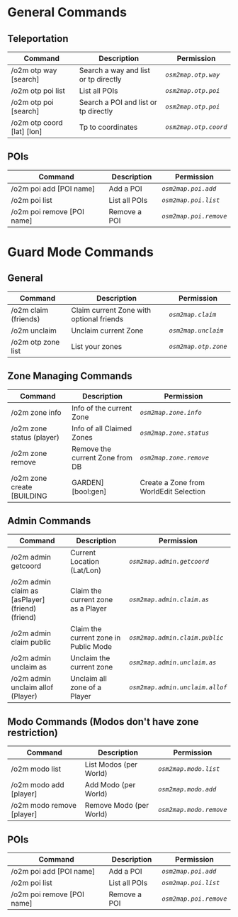 # General Commands

## Teleportation
| Command | Description | Permission |
| --- | --- | --- |
| /o2m otp way \[search\] | Search a way and list or tp directly | _`osm2map.otp.way`_ |
| /o2m otp poi list | List all POIs | _`osm2map.otp.poi`_ |
| /o2m otp poi \[search\] | Search a POI and list or tp directly | _`osm2map.otp.poi`_ |
| /o2m otp coord \[lat\] \[lon\] | Tp to coordinates | _`osm2map.otp.coord`_ |

## POIs
| Command | Description | Permission |
| --- | --- | --- |
| /o2m poi add \[POI name\] | Add a POI | _`osm2map.poi.add`_ |
| /o2m poi list | List all POIs | _`osm2map.poi.list`_ |
| /o2m poi remove \[POI name\] | Remove a POI | _`osm2map.poi.remove`_ |

# Guard Mode Commands

## General

| Command | Description | Permission |
| --- | --- | --- |
| /o2m claim (friends)  | Claim current Zone with optional friends | _`osm2map.claim`_ |
| /o2m unclaim                 | Unclaim current Zone                     | _`osm2map.unclaim`_ |
| /o2m otp zone list | List your zones | _`osm2map.otp.zone`_ |

## Zone Managing Commands

| Command | Description | Permission |
| --- | --- | --- |
| /o2m zone info | Info of the current Zone | _`osm2map.zone.info`_ |
| /o2m zone status (player) | Info of all Claimed Zones | _`osm2map.zone.status`_ |
| /o2m zone remove | Remove the current Zone from DB | _`osm2map.zone.remove`_ |
| /o2m zone create \[BUILDING|GARDEN\] \[bool:gen\] | Create a Zone from WorldEdit Selection | _`osm2map.zone.create`_ |

## Admin Commands

| Command | Description | Permission |
| --- | --- | --- |
| /o2m admin getcoord | Current Location (Lat/Lon) | _`osm2map.admin.getcoord`_ |
| /o2m admin claim as \[asPlayer\] (friend) (friend) | Claim the current zone as a Player | _`osm2map.admin.claim.as`_ |
| /o2m admin claim public | Claim the current zone in Public Mode | _`osm2map.admin.claim.public`_ |
| /o2m admin unclaim as | Unclaim the current zone | _`osm2map.admin.unclaim.as`_ |
| /o2m admin unclaim allof (Player) | Unclaim all zone of a Player | _`osm2map.admin.unclaim.allof`_ |

## Modo Commands (Modos don't have zone restriction)

| Command | Description | Permission |
| --- | --- | --- |
| /o2m modo list | List Modos (per World) | _`osm2map.modo.list`_ |
| /o2m modo add \[player\] | Add Modo (per World) | _`osm2map.modo.add`_ |
| /o2m modo remove \[player\] | Remove Modo (per World) | _`osm2map.modo.remove`_ |

## POIs
| Command | Description | Permission |
| --- | --- | --- |
| /o2m poi add \[POI name\] | Add a POI | _`osm2map.poi.add`_ |
| /o2m poi list | List all POIs | _`osm2map.poi.list`_ |
| /o2m poi remove \[POI name\] | Remove a POI | _`osm2map.poi.remove`_ |
